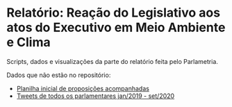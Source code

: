 # Relatório: Reação do Legislativo aos atos do Executivo em Meio Ambiente e Clima

Scripts, dados e visualizações da parte do relatório feita pelo Parlametria. 

Dados que não estão no repositório: 
  * [Planilha inicial de proposições acompanhadas](https://drive.google.com/file/d/1aMKVwjK2h4XaviliyEgD-X2E_ayMF2JQ/view?usp=sharing)
  * [Tweets de todos os parlamentares jan/2019 - set/2020](https://drive.google.com/drive/u/1/folders/197N0XPbo6JwMxeUBy527botZIB1MJ6AU)
